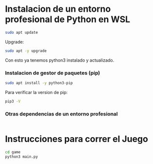 # Instalacion de un entorno profesional de Python en WSL

```sh
sudo apt update
```

Upgrade:

```sh
sudo apt -y upgrade
```

Con esto ya tenemos python3 instalado y actualizado.

### Instalacion de gestor de paquetes (pip)

```sh
sudo apt install -y python3-pip
```

Para verificar la version de pip:

```sh
pip3 -V
```

### Otras dependencias de un entorno profesional

```shsudo apt install -y build-essential libssl-dev libffi-dev python3-dev
```

# Instrucciones para correr el Juego

```sh
cd game
python3 main.py
```